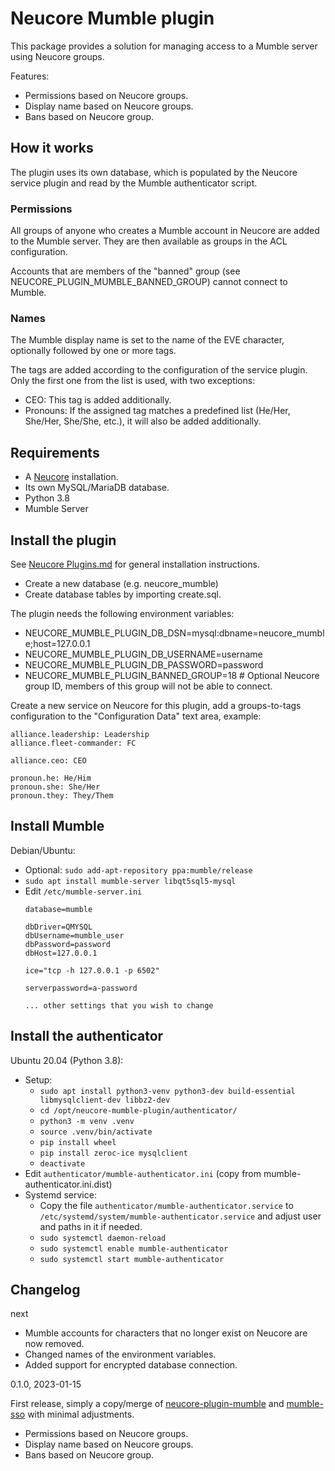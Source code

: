 # Neucore Mumble plugin

This package provides a solution for managing access to a Mumble server using Neucore groups.

Features:
- Permissions based on Neucore groups.
- Display name based on Neucore groups.
- Bans based on Neucore group.

## How it works

The plugin uses its own database, which is populated by the Neucore service plugin and read by the Mumble 
authenticator script.

### Permissions

All groups of anyone who creates a Mumble account in Neucore are added to the Mumble server. They are then 
available as groups in the ACL configuration.

Accounts that are members of the "banned" group (see NEUCORE_PLUGIN_MUMBLE_BANNED_GROUP) cannot connect to Mumble.

### Names

The Mumble display name is set to the name of the EVE character, optionally followed by one or more tags.

The tags are added according to the configuration of the service plugin. Only the first one from the list is used, 
with two exceptions:

- CEO: This tag is added additionally.
- Pronouns: If the assigned tag matches a predefined list (He/Her, She/Her, She/She, etc.), it will also be
  added additionally.

## Requirements

- A [Neucore](https://github.com/tkhamez/neucore) installation.
- Its own MySQL/MariaDB database.
- Python 3.8
- Mumble Server

## Install the plugin

See [Neucore Plugins.md](https://github.com/tkhamez/neucore/blob/main/doc/Plugins.md) for general installation 
instructions.

- Create a new database (e.g. neucore_mumble)
- Create database tables by importing create.sql.

The plugin needs the following environment variables:
- NEUCORE_MUMBLE_PLUGIN_DB_DSN=mysql:dbname=neucore_mumble;host=127.0.0.1
- NEUCORE_MUMBLE_PLUGIN_DB_USERNAME=username
- NEUCORE_MUMBLE_PLUGIN_DB_PASSWORD=password
- NEUCORE_MUMBLE_PLUGIN_BANNED_GROUP=18 # Optional Neucore group ID, members of this group will not be able to connect.

Create a new service on Neucore for this plugin, add a groups-to-tags configuration to the "Configuration Data"
text area, example:
```
alliance.leadership: Leadership
alliance.fleet-commander: FC

alliance.ceo: CEO

pronoun.he: He/Him
pronoun.she: She/Her
pronoun.they: They/Them
```

## Install Mumble

Debian/Ubuntu:

- Optional: `sudo add-apt-repository ppa:mumble/release`
- `sudo apt install mumble-server libqt5sql5-mysql`
- Edit `/etc/mumble-server.ini`
  ```
  database=mumble
  
  dbDriver=QMYSQL
  dbUsername=mumble_user
  dbPassword=password
  dbHost=127.0.0.1
  
  ice="tcp -h 127.0.0.1 -p 6502"
  
  serverpassword=a-password
  
  ... other settings that you wish to change
  ```

## Install the authenticator

Ubuntu 20.04 (Python 3.8):

- Setup:
  - `sudo apt install python3-venv python3-dev build-essential libmysqlclient-dev libbz2-dev`
  - `cd /opt/neucore-mumble-plugin/authenticator/`
  - `python3 -m venv .venv`
  - `source .venv/bin/activate`
  - `pip install wheel`
  - `pip install zeroc-ice mysqlclient`
  - `deactivate`
- Edit `authenticator/mumble-authenticator.ini` (copy from mumble-authenticator.ini.dist)
- Systemd service:
  - Copy the file `authenticator/mumble-authenticator.service` to 
    `/etc/systemd/system/mumble-authenticator.service` and adjust user and paths in it if needed.
  - `sudo systemctl daemon-reload`
  - `sudo systemctl enable mumble-authenticator`
  - `sudo systemctl start mumble-authenticator`

## Changelog

next

- Mumble accounts for characters that no longer exist on Neucore are now removed.
- Changed names of the environment variables.
- Added support for encrypted database connection.

0.1.0, 2023-01-15

First release, simply a copy/merge of [neucore-plugin-mumble](https://github.com/bravecollective/neucore-plugin-mumble)
and [mumble-sso](https://github.com/bravecollective/mumble-sso) with minimal adjustments.

- Permissions based on Neucore groups.
- Display name based on Neucore groups.
- Bans based on Neucore group.
